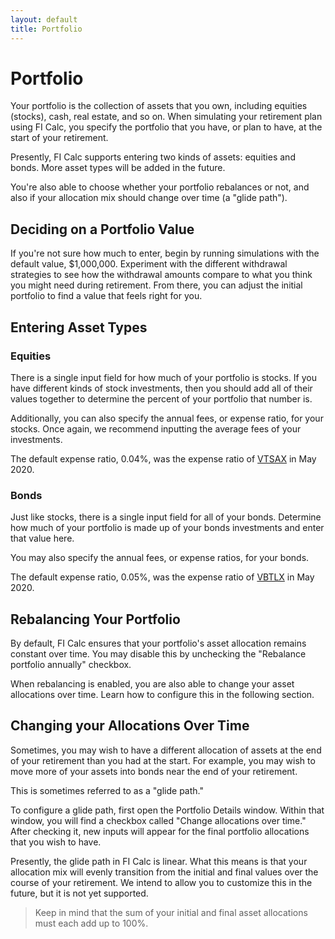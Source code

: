 ```yaml
---
layout: default
title: Portfolio
---
```


# Portfolio

Your portfolio is the collection of assets that you own, including equities
(stocks), cash, real estate, and so on. When simulating your retirement plan
using FI Calc, you specify the portfolio that you have, or plan to have, at the
start of your retirement.

Presently, FI Calc supports entering two kinds of assets: equities and bonds.
More asset types will be added in the future.

You're also able to choose whether your portfolio rebalances or not, and also if
your allocation mix should change over time (a "glide path").

## Deciding on a Portfolio Value

If you're not sure how much to enter, begin by running simulations with the
default value, \$1,000,000. Experiment with the different withdrawal strategies
to see how the withdrawal amounts compare to what you think you might need
during retirement. From there, you can adjust the initial portfolio to find a
value that feels right for you.

## Entering Asset Types

### Equities

There is a single input field for how much of your portfolio is stocks. If you
have different kinds of stock investments, then you should add all of their
values together to determine the percent of your portfolio that number is.

Additionally, you can also specify the annual fees, or expense ratio, for your
stocks. Once again, we recommend inputting the average fees of your investments.

The default expense ratio, 0.04%, was the expense ratio of
[VTSAX](https://investor.vanguard.com/mutual-funds/profile/VTSAX) in May 2020.

### Bonds

Just like stocks, there is a single input field for all of your bonds. Determine
how much of your portfolio is made up of your bonds investments and enter that
value here.

You may also specify the annual fees, or expense ratios, for your bonds.

The default expense ratio, 0.05%, was the expense ratio of
[VBTLX](https://investor.vanguard.com/mutual-funds/profile/VBTLX) in May 2020.

## Rebalancing Your Portfolio

By default, FI Calc ensures that your portfolio's asset allocation remains
constant over time. You may disable this by unchecking the "Rebalance portfolio
annually" checkbox.

When rebalancing is enabled, you are also able to change your asset allocations
over time. Learn how to configure this in the following section.

## Changing your Allocations Over Time

Sometimes, you may wish to have a different allocation of assets at the end of
your retirement than you had at the start. For example, you may wish to move
more of your assets into bonds near the end of your retirement.

This is sometimes referred to as a "glide path."

To configure a glide path, first open the Portfolio Details window. Within that
window, you will find a checkbox called "Change allocations over time." After
checking it, new inputs will appear for the final portfolio allocations that you
wish to have.

Presently, the glide path in FI Calc is linear. What this means is that your
allocation mix will evenly transition from the initial and final values over the
course of your retirement. We intend to allow you to customize this in the
future, but it is not yet supported.

> Keep in mind that the sum of your initial and final asset allocations must
> each add up to 100%.
